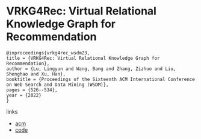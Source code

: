 # VRKG4Rec: Virtual Relational Knowledge Graph for Recommendation

```
@inproceedings{vrkg4rec_wsdm23,
title = {VRKG4Rec: Virtual Relational Knowledge Graph for Recommendation},
author = {Lu, Lingyun and Wang, Bang and Zhang, Zizhuo and Liu, Shenghao and Xu, Han},
booktitle = {Proceedings of the Sixteenth ACM International Conference on Web Search and Data Mining (WSDM)},
pages = {526--534},
year = {2022}
}
```

links
- [acm](https://dl.acm.org/doi/10.1145/3539597.3570482)
- [code](https://github.com/lulu0913/VRKG4Rec)
